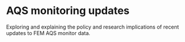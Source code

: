 # AQS monitoring updates

Exploring and explaining the policy and research implications of recent updates to FEM AQS monitor data.
